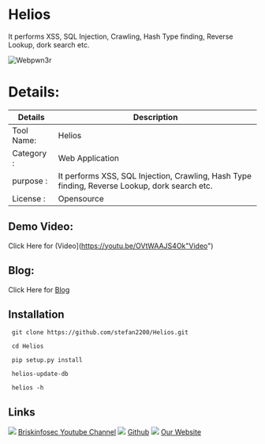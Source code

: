 Helios 
============
 It performs XSS, SQL Injection, Crawling, Hash Type finding, Reverse Lookup, dork search etc.

![Webpwn3r]()

Details:
============
|  Details | Description   |
| ------------ | ------------ |
|Tool Name:| Helios  |
|Category :| Web Application |
|purpose  :| It performs XSS, SQL Injection, Crawling, Hash Type finding, Reverse Lookup, dork search etc. |
|License :| Opensource

Demo Video:
-----------------
Click Here for (Video](https://youtu.be/OVtWAAJS4Ok"Video")

Blog: 
--------------
Click Here for [Blog](https://www.briskinfosec.com/tooloftheday/toolofthedaydetail/Helios "Blog")

Installation
----------------
     git clone https://github.com/stefan2200/Helios.git
     
     cd Helios
     
     pip setup.py install

     helios-update-db
     
     helios -h
     
Links
----------------
![ ](https://img.icons8.com/color/15/000000/youtube-play.png) [Briskinfosec Youtube Channel](https://www.youtube.com/channel/UCcPmqqYETcO_7-6p_uUsF1w "Briskinfosec Youtube Channel")
 ![ ](https://img.icons8.com/glyph-neue/15/000000/github.png) [Github](https://github.com/briskinfosec "Github") 
![ ](https://img.icons8.com/ios/15/000000/internet--v2.png) [Our Website](https://www.briskinfosec.com/ "Our Website")
